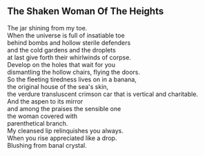 The Shaken Woman Of The Heights
-------------------------------
The jar shining from my toe.  
When the universe is full of insatiable toe  
behind bombs and hollow sterile defenders  
and the cold gardens and the droplets  
at last give forth their whirlwinds of corpse.  
Develop on the holes that wait for you  
dismantling the hollow chairs, flying the doors.  
So the fleeting tiredness lives on in a banana,  
the original house of the sea's skin,  
the verdure transluscent crimson car that is vertical and charitable.  
And the aspen to its mirror  
and among the praises the sensible one  
the woman covered with  
parenthetical branch.  
My cleansed lip relinquishes you always.  
When you rise appreciated like a drop.  
Blushing from banal crystal.  
